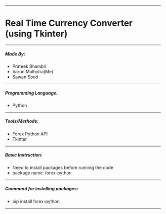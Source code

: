 ***
# Real Time Currency Converter (using Tkinter)
***
##### Made By:

  - Prateek Bhambri
  - Varun Malhotra(Me)
  - Sawan Sood
***
##### Programming Language:
  
  - Python
***
##### Tools/Methods:

  - Forex Python API
  - Tkinter
*** 
##### Basic Instruction:

  - Need to install packages before running the code
  - package name: forex-python
***  
##### Command for installing packages:

  - pip install forex-python
***
